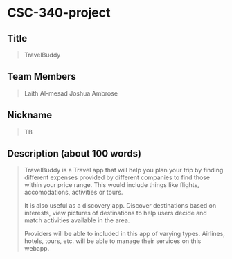 # CSC-340-project
## Title

> TravelBuddy

 

## Team Members

> Laith Al-mesad
> Joshua Ambrose

 

## Nickname

> TB


## Description (about 100 words)

> TravelBuddy is a Travel app that will help you plan your trip by finding different expenses provided by different companies to find those within your price range.
> This would include things like flights, accomodations, activities or tours.
>
> It is also useful as a discovery app. Discover destinations based on interests, view pictures of destinations to help users decide and match activities
> available in the area. 
>
> Providers will be able to included in this app of varying types. Airlines, hotels, tours, etc. will be able to manage their services on this webapp.
